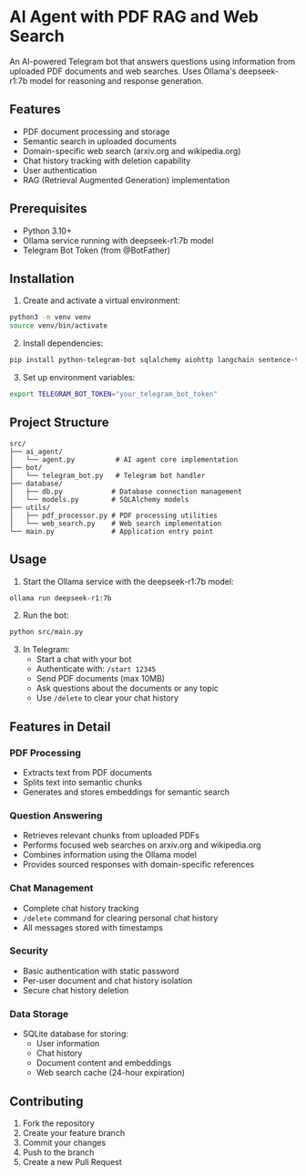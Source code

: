 # AI Agent with PDF RAG and Web Search

An AI-powered Telegram bot that answers questions using information from uploaded PDF documents and web searches. Uses Ollama's deepseek-r1:7b model for reasoning and response generation.

## Features

- PDF document processing and storage
- Semantic search in uploaded documents
- Domain-specific web search (arxiv.org and wikipedia.org)
- Chat history tracking with deletion capability
- User authentication
- RAG (Retrieval Augmented Generation) implementation

## Prerequisites

- Python 3.10+
- Ollama service running with deepseek-r1:7b model
- Telegram Bot Token (from @BotFather)

## Installation

1. Create and activate a virtual environment:
```bash
python3 -m venv venv
source venv/bin/activate
```

2. Install dependencies:
```bash
pip install python-telegram-bot sqlalchemy aiohttp langchain sentence-transformers pypdf2 duckduckgo-search
```

3. Set up environment variables:
```bash
export TELEGRAM_BOT_TOKEN="your_telegram_bot_token"
```

## Project Structure

```
src/
├── ai_agent/
│   └── agent.py          # AI agent core implementation
├── bot/
│   └── telegram_bot.py   # Telegram bot handler
├── database/
│   ├── db.py            # Database connection management
│   └── models.py        # SQLAlchemy models
├── utils/
│   ├── pdf_processor.py # PDF processing utilities
│   └── web_search.py    # Web search implementation
└── main.py              # Application entry point
```

## Usage

1. Start the Ollama service with the deepseek-r1:7b model:
```bash
ollama run deepseek-r1:7b
```

2. Run the bot:
```bash
python src/main.py
```

3. In Telegram:
   - Start a chat with your bot
   - Authenticate with: `/start 12345`
   - Send PDF documents (max 10MB)
   - Ask questions about the documents or any topic
   - Use `/delete` to clear your chat history

## Features in Detail

### PDF Processing
- Extracts text from PDF documents
- Splits text into semantic chunks
- Generates and stores embeddings for semantic search

### Question Answering
- Retrieves relevant chunks from uploaded PDFs
- Performs focused web searches on arxiv.org and wikipedia.org
- Combines information using the Ollama model
- Provides sourced responses with domain-specific references

### Chat Management
- Complete chat history tracking
- `/delete` command for clearing personal chat history
- All messages stored with timestamps

### Security
- Basic authentication with static password
- Per-user document and chat history isolation
- Secure chat history deletion

### Data Storage
- SQLite database for storing:
  - User information
  - Chat history
  - Document content and embeddings
  - Web search cache (24-hour expiration)

## Contributing

1. Fork the repository
2. Create your feature branch
3. Commit your changes
4. Push to the branch
5. Create a new Pull Request
